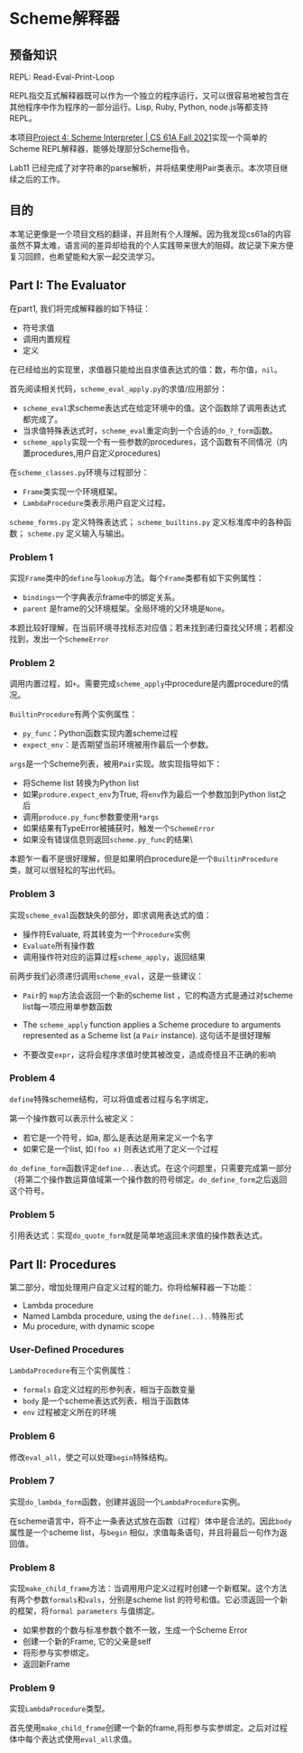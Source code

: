 # Scheme解释器

## 预备知识

REPL: Read-Eval-Print-Loop

REPL指交互式解释器既可以作为一个独立的程序运行，又可以很容易地被包含在其他程序中作为程序的一部分运行。Lisp, Ruby, Python, node.js等都支持REPL。

本项目[Project 4: Scheme Interpreter | CS 61A Fall 2021](https://inst.eecs.berkeley.edu/~cs61a/fa21/proj/scheme/#problem-3-2-pt)实现一个简单的Scheme REPL解释器，能够处理部分Scheme指令。

Lab11 已经完成了对字符串的parse解析，并将结果使用Pair类表示。本次项目继续之后的工作。

## 目的

本笔记更像是一个项目文档的翻译，并且附有个人理解。因为我发现cs61a的内容虽然不算太难，语言间的差异却给我的个人实践带来很大的阻碍。故记录下来方便复习回顾，也希望能和大家一起交流学习。

## Part I: The Evaluator

在part1, 我们将完成解释器的如下特征：

- 符号求值
- 调用内置规程
- 定义

在已经给出的实现里，求值器只能给出自求值表达式的值：数，布尔值，`nil`。

首先阅读相关代码，`scheme_eval_apply.py`的求值/应用部分：

- `scheme_eval`求scheme表达式在给定环境中的值。这个函数除了调用表达式都完成了。
- 当求值特殊表达式时，`scheme_eval`重定向到一个合适的`do_?_form`函数。
- `scheme_apply`实现一个有一些参数的procedures，这个函数有不同情况（内置procedures,用户自定义procedures)

在`scheme_classes.py`环境与过程部分：

- `Frame`类实现一个环境框架。
- `LambdaProcedure`类表示用户自定义过程。

`scheme_forms.py` 定义特殊表达式； `scheme_builtins.py` 定义标准库中的各种函数； `scheme.py` 定义输入与输出。

### Problem 1

 实现`Frame`类中的`define`与`lookup`方法。每个`Frame`类都有如下实例属性：

- `bindings`一个字典表示frame中的绑定关系。
- `parent` 是frame的父环境框架。全局环境的父环境是`None`。

本题比较好理解，在当前环境寻找标志对应值；若未找到递归查找父环境；若都没找到，发出一个`SchemeError`

### Problem 2

调用内置过程，如`+`。需要完成`scheme_apply`中procedure是内置procedure的情况。

`BuiltinProcedure`有两个实例属性：

- `py_func`：Python函数实现内置scheme过程
- `expect_env`：是否期望当前环境被用作最后一个参数。

`args`是一个Scheme列表，被用`Pair`实现。故实现指导如下：

- 将Scheme list 转换为Python list
- 如果`produre.expect_env`为True, 将`env`作为最后一个参数加到Python list之后
- 调用`produce.py_func`参数要使用`*args`
- 如果结果有TypeError被捕获时，触发一个`SchemeError`
- 如果没有错误信息则返回`scheme.py_func`的结果\

本题乍一看不是很好理解，但是如果明白procedure是一个`BuiltinProcedure`类，就可以很轻松的写出代码。

### Problem 3

实现`scheme_eval`函数缺失的部分，即求调用表达式的值：

- 操作符Evaluate, 将其转变为一个`Procedure`实例
- `Evaluate`所有操作数
- 调用操作符对应的运算过程`scheme_apply`，返回结果

前两步我们必须递归调用`scheme_eval`，这是一些建议：

- `Pair`的 `map`方法会返回一个新的scheme list ，它的构造方式是通过对scheme list每一项应用单参数函数
-  The `scheme_apply` function applies a Scheme procedure to arguments represented as a Scheme list (a `Pair` instance). 这句话不是很好理解

- 不要改变`expr`，这将会程序求值时使其被改变，造成奇怪且不正确的影响

### Problem 4

`define`特殊scheme结构，可以将值或者过程与名字绑定。

第一个操作数可以表示什么被定义：

- 若它是一个符号，如a, 那么是表达是用来定义一个名字
- 如果它是一个list, 如`(foo x)` 则表达式用了定义一个过程

`do_define_form`函数评定`define...`表达式。在这个问题里，只需要完成第一部分（将第二个操作数运算值域第一个操作数的符号绑定。`do_define_form`之后返回这个符号。

### Problem 5

引用表达式：实现`do_quote_form`就是简单地返回未求值的操作数表达式。

## Part II: Procedures

第二部分，增加处理用户自定义过程的能力。你将给解释器一下功能：

- Lambda procedure
- Named Lambda procedure, using the `define(..)..`特殊形式
- Mu procedure, with dynamic scope

### User-Defined Procedures

`LambdaProcedure`有三个实例属性：

- `formals` 自定义过程的形参列表，相当于函数变量
- `body` 是一个scheme表达式列表，相当于函数体
- `env`  过程被定义所在的环境

### Problem 6

修改`eval_all`，使之可以处理`begin`特殊结构。

### Problem 7

实现`do_lambda_form`函数，创建并返回一个`LambdaProcedure`实例。

在scheme语言中，将不止一条表达式放在函数（过程）体中是合法的。因此`body`属性是一个scheme list，与`begin` 相似，求值每条语句，并且将最后一句作为返回值。

### Problem 8

实现`make_child_frame`方法：当调用用户定义过程时创建一个新框架。这个方法有两个参数`formals`和`vals`，分别是scheme list 的符号和值。它必须返回一个新的框架，将`formal parameters` 与值绑定。

- 如果参数的个数与标准参数个数不一致，生成一个Scheme Error
- 创建一个新的Frame, 它的父亲是self
- 将形参与实参绑定。
- 返回新Frame

### Problem 9

实现`LambdaProcedure`类型。

首先使用`make_child_frame`创建一个新的frame,将形参与实参绑定。之后对过程体中每个表达式使用`eval_all`求值。 

